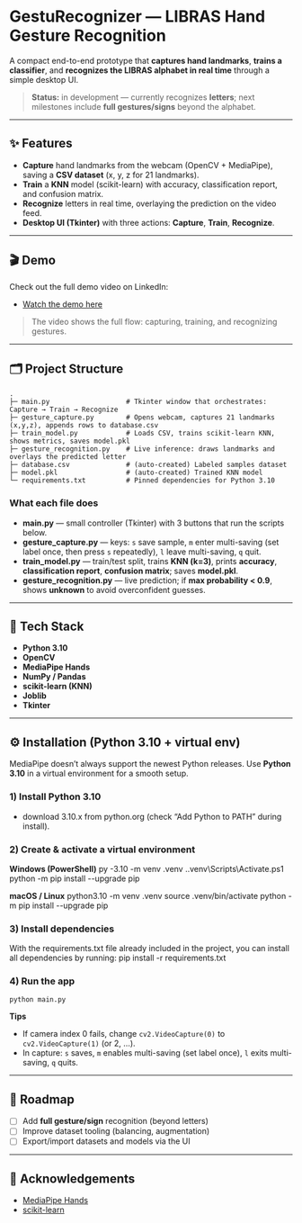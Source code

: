 # GestuRecognizer — LIBRAS Hand Gesture Recognition

A compact end-to-end prototype that **captures hand landmarks**, **trains a classifier**, and **recognizes the LIBRAS alphabet in real time** through a simple desktop UI.

> **Status:** in development — currently recognizes **letters**; next milestones include **full gestures/signs** beyond the alphabet.

---

## ✨ Features
- **Capture** hand landmarks from the webcam (OpenCV + MediaPipe), saving a **CSV dataset** (x, y, z for 21 landmarks).
- **Train** a **KNN** model (scikit-learn) with accuracy, classification report, and confusion matrix.
- **Recognize** letters in real time, overlaying the prediction on the video feed.
- **Desktop UI (Tkinter)** with three actions: **Capture**, **Train**, **Recognize**.

---

## 🎬 Demo

Check out the full demo video on LinkedIn:

- [Watch the demo here](https://www.linkedin.com/seu-video-aqui)

> The video shows the full flow: capturing, training, and recognizing gestures.


---

## 🗂️ Project Structure
    .
    ├─ main.py                   # Tkinter window that orchestrates: Capture → Train → Recognize
    ├─ gesture_capture.py        # Opens webcam, captures 21 landmarks (x,y,z), appends rows to database.csv
    ├─ train_model.py            # Loads CSV, trains scikit-learn KNN, shows metrics, saves model.pkl
    ├─ gesture_recognition.py    # Live inference: draws landmarks and overlays the predicted letter
    ├─ database.csv              # (auto-created) Labeled samples dataset
    ├─ model.pkl                 # (auto-created) Trained KNN model
    └─ requirements.txt          # Pinned dependencies for Python 3.10 

### What each file does
- **main.py** — small controller (Tkinter) with 3 buttons that run the scripts below.
- **gesture_capture.py** — keys: `s` save sample, `m` enter multi-saving (set label once, then press `s` repeatedly), `l` leave multi-saving, `q` quit.
- **train_model.py** — train/test split, trains **KNN (k=3)**, prints **accuracy**, **classification report**, **confusion matrix**; saves **model.pkl**.
- **gesture_recognition.py** — live prediction; if **max probability < 0.9**, shows **unknown** to avoid overconfident guesses.

---

## 🧰 Tech Stack
- **Python 3.10** 
- **OpenCV**
- **MediaPipe Hands**
- **NumPy / Pandas**
- **scikit-learn (KNN)**
- **Joblib**
- **Tkinter**

---

## ⚙️ Installation (Python 3.10 + virtual env)

MediaPipe doesn’t always support the newest Python releases. Use **Python 3.10** in a virtual environment for a smooth setup.

### 1) Install Python 3.10
-  download 3.10.x from python.org (check “Add Python to PATH” during install).

### 2) Create & activate a virtual environment

**Windows (PowerShell)**
    py -3.10 -m venv .venv
    .\.venv\Scripts\Activate.ps1
    python -m pip install --upgrade pip

**macOS / Linux**
    python3.10 -m venv .venv
    source .venv/bin/activate
    python -m pip install --upgrade pip

### 3) Install dependencies

With the requirements.txt file already included in the project, you can install all dependencies by running:
    pip install -r requirements.txt

### 4) Run the app
    python main.py

**Tips**
- If camera index 0 fails, change `cv2.VideoCapture(0)` to `cv2.VideoCapture(1)` (or 2, …).
- In capture: `s` saves, `m` enables multi-saving (set label once), `l` exits multi-saving, `q` quits.

---

## 🧭 Roadmap
- [ ] Add **full gesture/sign** recognition (beyond letters)
- [ ] Improve dataset tooling (balancing, augmentation)
- [ ] Export/import datasets and models via the UI

---

## 🤝 Acknowledgements
- [MediaPipe Hands](https://developers.google.com/mediapipe)
- [scikit-learn](https://scikit-learn.org/)
